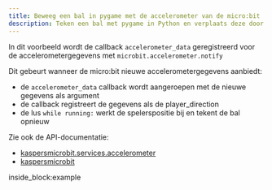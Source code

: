 ```yaml
---
title: Beweeg een bal in pygame met de accelerometer van de micro:bit
description: Teken een bal met pygame in Python en verplaats deze door een micro:bit te kantelen
---
```


In dit voorbeeld wordt de callback `accelerometer_data` geregistreerd voor de accelerometergegevens met
`microbit.accelerometer.notify`

Dit gebeurt wanneer de micro:bit nieuwe accelerometergegevens aanbiedt:

 - de `accelerometer_data` callback wordt aangeroepen met de nieuwe gegevens als argument
 - de callback registreert de gegevens als de player_direction
 - de lus `while running:` werkt de spelerspositie bij en tekent de bal opnieuw


Zie ook de API-documentatie:

- [kaspersmicrobit.services.accelerometer](../reference/services/accelerometer.md)
- [kaspersmicrobit](../reference/kaspersmicrobit.md)


<!--codeinclude-->
[](../../../../examples/pygame/pygame-use-accelerometer-to-move-ball.py) inside_block:example
<!--/codeinclude-->